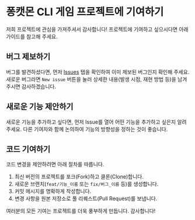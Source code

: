 # 퐁캣몬 CLI 게임 프로젝트에 기여하기

저희 프로젝트에 관심을 가져주셔서 감사합니다! 프로젝트에 기여하고 싶으시다면 아래 가이드를 참고해 주세요.

## 버그 제보하기

버그를 발견하셨다면, 먼저 [Issues](https://github.com/ziddy/mini_games_java_CLI/issues) 탭을 확인하여 이미 제보된 버그인지 확인해 주세요. 새로운 버그라면 `New issue` 버튼을 눌러 상세한 내용(발생 시점, 재현 방법 등)을 남겨주시면 감사하겠습니다.

## 새로운 기능 제안하기

새로운 기능을 추가하고 싶다면, 먼저 Issue를 열어 어떤 기능을 추가하고 싶은지 알려주세요. 다른 기여자와 함께 논의하여 기능의 방향성을 정하는 것이 좋습니다.

## 코드 기여하기

코드 변경을 제안하려면 아래 절차를 따릅니다.

1.  최신 버전의 프로젝트를 포크(Fork)하고 클론(Clone)합니다.
2.  새로운 브랜치(`feat/기능_이름` 또는 `fix/버그_이름` 등)를 생성합니다.
3.  커밋 메시지를 명확하게 작성합니다.
4.  변경 사항을 원본 저장소로 풀 리퀘스트(Pull Request)를 보냅니다.

여러분의 모든 기여는 프로젝트를 더욱 풍부하게 만듭니다. 감사합니다!
